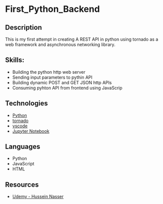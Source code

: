 # First_Python_Backend

## Description

This is my first attempt in creating A REST API in python using tornado as a web framework and asynchronous networking library.

## Skills:
- Building the python http web server
- Sending input parameters to pythin API
- Building dynamic POST and GET JSON http APIs
- Consuming pyhton API from frontend using JavaScrip

## Technologies

- [Python](https://www.python.org/)
- [tornado](https://www.tornadoweb.org/en/stable/)
- [vscode](https://code.visualstudio.com/)
- [Jupyter Notebook](https://jupyter.org/)


## Languages

- Python
- JavaScript
- HTML

## Resources
- [Udemy - Hussein Nasser](https://www.udemy.com/course/python-on-the-back-end-for-beginners-http-server/)
